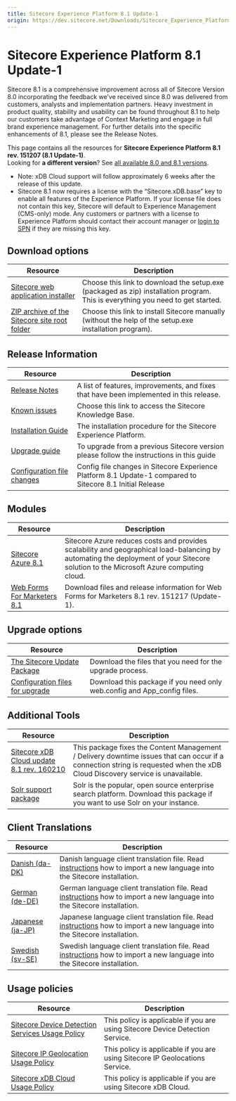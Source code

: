 ```yaml
---
title: Sitecore Experience Platform 8.1 Update-1
origin: https://dev.sitecore.net/Downloads/Sitecore_Experience_Platform/Sitecore_81/Sitecore_Experience_Platform_81_Update1.aspx
---
```


# Sitecore Experience Platform 8.1 Update-1

Sitecore 8.1 is a comprehensive improvement across all of Sitecore Version 8.0 incorporating the feedback we’ve received since 8.0 was delivered from customers, analysts and implementation partners. Heavy investment in product quality, stability and usability can be found throughout 8.1 to help our customers take advantage of Context Marketing and engage in full brand experience management. For further details into the specific enhancements of 8.1, please see the Release Notes.

This page contains all the resources for **Sitecore Experience Platform 8.1 rev. 151207 (8.1 Update-1)**.  
Looking for **a different version**? See [all available 8.0 and 8.1 versions](/downloads/Sitecore_Experience_Platform).

  <Alert variant='warning' mb={4}>
    <AlertIcon />
    

-   Note: xDB Cloud support will follow approximately 6 weeks after the release of this update.
-   Sitecore 8.1 now requires a license with the “Sitecore.xDB.base” key to enable all features of the Experience Platform. If your license file does not contain this key, Sitecore will default to Experience Management (CMS-only) mode. Any customers or partners with a license to Experience Platform should contact their account manager or [login to SPN](http://spn.sitecore.net/default) if they are missing this key.


  </Alert>
  

## Download options

 | Resource | Description |
 | --- | --- |
 | [Sitecore web application installer](https://sitecoredev.azureedge.net/~/media/6B0399B6EF474631A2C2DFAF0EF65425.ashx?date=20151208T130329) | Choose this link to download the setup.exe (packaged as zip) installation program. This is everything you need to get started. |
 | [ZIP archive of the Sitecore site root folder](https://sitecoredev.azureedge.net/~/media/607AA63EF66E45D0828023CD8E127D88.ashx?date=20151208T130612) | Choose this link to install Sitecore manually (without the help of the setup.exe installation program). |

## Release Information

 | Resource | Description |
 | --- | --- |
 | [Release Notes](/downloads/Sitecore%20Experience%20Platform/Sitecore%2081/Sitecore%20Experience%20Platform%2081%20Update1/Release%20Notes) | A list of features, improvements, and fixes that have been implemented in this release. |
 | [Known issues](https://kb.sitecore.net/articles/750348) | Choose this link to access the Sitecore Knowledge Base. |
 | [Installation Guide](https://sitecoredev.azureedge.net/~/media/8E98B66FB1E3435AB28451C9C0ED17A9.ashx?date=20180206T091912) | The installation procedure for the Sitecore Experience Platform. |
 | [Upgrade guide](https://sitecoredev.azureedge.net/~/media/72283A23EC424765B16F0617C6AD0B83.ashx?date=20151208T135919) | To upgrade from a previous Sitecore version please follow the instructions in this guide |
 | [Configuration file changes](https://sitecoredev.azureedge.net/~/media/1BEF3078F48E47338D8B91FE2F5EE07E.ashx?date=20151223T102423) | Config file changes in Sitecore Experience Platform 8.1 Update-1 compared to Sitecore 8.1 Initial Release |

## Modules

 | Resource | Description |
 | --- | --- |
 | [Sitecore Azure 8.1](/downloads/Sitecore%20Azure/Sitecore%20Azure%2081/Sitecore%20Azure%2081) | Sitecore Azure reduces costs and provides scalability and geographical load-balancing by automating the deployment of your Sitecore solution to the Microsoft Azure computing cloud. |
 | [Web Forms For Marketers 8.1](/downloads/Web%20Forms%20For%20Marketers/Web%20Forms%20For%20Marketers%2081/Web%20forms%20for%20marketers%2081%20Update1) | Download files and release information for Web Forms for Marketers 8.1 rev. 151217 (Update-1). |

## Upgrade options

 | Resource | Description |
 | --- | --- |
 | [The Sitecore Update Package](https://sitecoredev.azureedge.net/~/media/B07221CE55BB4F5A90501F0E068448E1.ashx?date=20151208T130344) | Download the files that you need for the upgrade process. |
 | [Configuration files for upgrade](https://sitecoredev.azureedge.net/~/media/2D9789FF21E74D1182E41AFB83942AA9.ashx?date=20151208T130330) | Download this package if you need only web.config and App_config files. |

## Additional Tools

 | Resource | Description |
 | --- | --- |
 | [Sitecore xDB Cloud update 8.1 rev. 160210](https://sitecoredev.azureedge.net/~/media/B600E7760A1E40138FE4F48B94B2695B.ashx?date=20160212T150831) | This package fixes the Content Management / Delivery downtime issues that can occur if a connection string is requested when the xDB Cloud Discovery service is unavailable. |
 | [Solr support package](https://sitecoredev.azureedge.net/~/media/769B622C23544A3EBD73AE364C4579AE.ashx?date=20151204T143619) | Solr is the popular, open source enterprise search platform. Download this package if you want to use Solr on your instance. |

## Client Translations

 | Resource | Description |
 | --- | --- |
 | [Danish (da-DK)](https://sitecoredev.azureedge.net/~/media/D1A19B4E79A64254AF10CAE9E7D0537C.ashx?date=20151204T115935) | Danish language client translation file. Read [instructions](~/link?_id=D72CBF8CE581436CBBCAEE896C8646F7&_z=z) how to import a new language into the Sitecore installation. |
 | [German (de-DE)](https://sitecoredev.azureedge.net/~/media/05B88E342AC74FAB8016ACEC27A00F53.ashx?date=20151204T115949) | German language client translation file. Read [instructions](~/link?_id=D72CBF8CE581436CBBCAEE896C8646F7&_z=z) how to import a new language into the Sitecore installation. |
 | [Japanese (ja-JP)](https://sitecoredev.azureedge.net/~/media/337EAD70D2C84B7F8763EEDC0910E7A9.ashx?date=20151204T120006) | Japanese language client translation file. Read [instructions](~/link?_id=D72CBF8CE581436CBBCAEE896C8646F7&_z=z) how to import a new language into the Sitecore installation. |
 | [Swedish (sv-SE)](https://sitecoredev.azureedge.net/~/media/DB0152A2BA7442439DEDEAD889BFFBF1.ashx?date=20160912T103834) | Swedish language client translation file. Read [instructions](~/link?_id=D72CBF8CE581436CBBCAEE896C8646F7&_z=z) how to import a new language into the Sitecore installation. |

## Usage policies

 | Resource | Description |
 | --- | --- |
 | [Sitecore Device Detection Services Usage Policy](/downloads/Sitecore%20Experience%20Platform/Sitecore%20Device%20Detection%20Services%20Usage%20Policy) | This policy is applicable if you are using Sitecore Device Detection Service. |
 | [Sitecore IP Geolocation Usage Policy](/downloads/Sitecore%20Experience%20Platform/Sitecore%20IP%20Geolocation%20Usage%20Policy) | This policy is applicable if you are using Sitecore IP Geolocations Service. |
 | [Sitecore xDB Cloud Usage Policy](/downloads/Sitecore%20Experience%20Platform/Sitecore%20xDB%20Cloud%20Usage%20Policy) | This policy is applicable if you are using Sitecore xDB Cloud. |